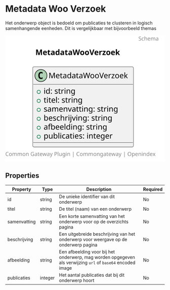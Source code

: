 # Metadata Woo Verzoek

Het onderwerp object is bedoeld om publicaties te clusteren in logisch samenhangende eenheden. Dit is vergelijkbaar met bijvoorbeeld themas

![Class Diagram](https://github.com/CommonGateway/OpenIndex/blob/documentation-2024/docs/schema/metadata.woo_bij_vertegenwoordigende_organen_ingekomen_stukken.svg)

## Properties

| Property | Type | Description | Required |
|----------|------|-------------|----------|
| id | string | De unieke identifier van dit onderwerp | No |
| titel | string | De titel (naam) van een onderwerp | No |
| samenvatting | string | Een korte samenvatting van het onderwerp voor op de overzichts pagina | No |
| beschrijving | string | Een uitgebreide beschrijving van het onderwerp voor weergave op de onderwerp pagina | No |
| afbeelding | string | Een afbeelding voor bij het onderwerp, mag worden opgegeven als verwijzing `url` of `base64` encoded image | No |
| publicaties | integer | Het aantal publicaties dat bij dit onderwerp hoort | No |
